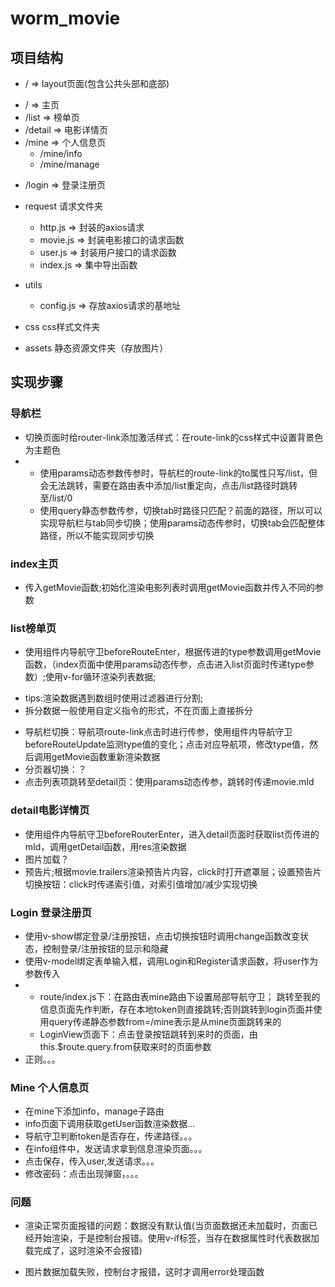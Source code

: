 # worm_movie
## 项目结构
+  / => layout页面(包含公共头部和底部)
  -  / => 主页
  - /list  => 榜单页
  - /detail => 电影详情页
  - /mine => 个人信息页
    + /mine/info 
    + /mine/manage
+ /login => 登录注册页

+ request 请求文件夹
  - http.js => 封装的axios请求
  - movie.js => 封装电影接口的请求函数
  - user.js => 封装用户接口的请求函数
  - index.js => 集中导出函数

+ utils 
  - config.js => 存放axios请求的基地址

+ css  css样式文件夹

+ assets  静态资源文件夹（存放图片）

## 实现步骤
### 导航栏
 + 切换页面时给router-link添加激活样式：在route-link的css样式中设置背景色为主题色
 + 
   - 使用params动态参数传参时，导航栏的route-link的to属性只写/list，但会无法跳转，需要在路由表中添加/list重定向，点击/list路径时跳转至/list/0
   - 使用query静态参数传参，切换tab时路径只匹配？前面的路径，所以可以实现导航栏与tab同步切换；使用params动态传参时，切换tab会匹配整体路径，所以不能实现同步切换
  
### index主页
 + 传入getMovie函数;初始化渲染电影列表时调用getMovie函数并传入不同的参数

### list榜单页
 + 使用组件内导航守卫beforeRouteEnter，根据传进的type参数调用getMovie函数，（index页面中使用params动态传参，点击进入list页面时传递type参数）;使用v-for循环渲染列表数据;
  - tips:渲染数据遇到数组时使用过滤器进行分割;
  - 拆分数据一般使用自定义指令的形式，不在页面上直接拆分
 + 导航栏切换：导航项route-link点击时进行传参，使用组件内导航守卫beforeRouteUpdate监测type值的变化；点击对应导航项，修改type值，然后调用getMovie函数重新渲染数据
 + 分页器切换：？
 + 点击列表项跳转至detail页：使用params动态传参，跳转时传递movie.mId

 ### detail电影详情页
 + 使用组件内导航守卫beforeRouterEnter，进入detail页面时获取list页传进的mId，调用getDetail函数，用res渲染数据
 + 图片加载？
 + 预告片;根据movie.trailers渲染预告片内容，click时打开遮罩层；设置预告片切换按钮：click时传递索引值，对索引值增加/减少实现切换

 ### Login 登录注册页
 + 使用v-show绑定登录/注册按钮，点击切换按钮时调用change函数改变状态，控制登录/注册按钮的显示和隐藏
 + 使用v-model绑定表单输入框，调用Login和Register请求函数，将user作为参数传入
 + 
   - route/index.js下：在路由表mine路由下设置局部导航守卫； 跳转至我的信息页面先作判断，存在本地token则直接跳转;否则跳转到login页面并使用query传递静态参数from=/mine表示是从mine页面跳转来的
   - LoginView页面下：点击登录按钮跳转到来时的页面，由this.$route.query.from获取来时的页面参数
 + 正则。。。
 ### Mine 个人信息页
 + 在mine下添加info，manage子路由
 + info页面下调用获取getUser函数渲染数据...
 + 导航守卫判断token是否存在，传递路径。。。
 + 在info组件中，发送请求拿到信息渲染页面。。。
 + 点击保存，传入user,发送请求。。。
 + 修改密码：点击出现弹窗，。。。
### 问题
 + 渲染正常页面报错的问题：数据没有默认值(当页面数据还未加载时，页面已经开始渲染，于是控制台报错。使用v-if标签，当存在数据属性时代表数据加载完成了，这时渲染不会报错)

 + 图片数据加载失败，控制台才报错，这时才调用error处理函数